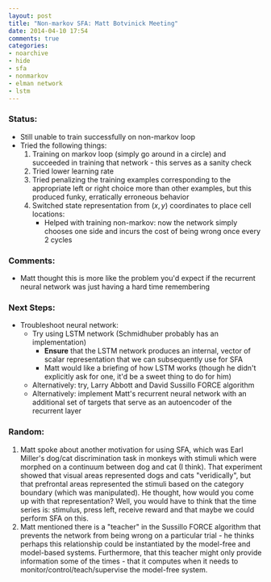 ```yaml
---
layout: post
title: "Non-markov SFA: Matt Botvinick Meeting"
date: 2014-04-10 17:54
comments: true
categories: 
- noarchive 
- hide 
- sfa
- nonmarkov
- elman network
- lstm
---
```


### Status:

- Still unable to train successfully on non-markov loop
- Tried the following things:
  1. Training on markov loop (simply go around in a circle) and succeeded in training that network - this serves as a sanity check
  2. Tried lower learning rate
  3. Tried penalizing the training examples corresponding to the appropriate left or right choice more than other examples, but this produced funky, erratically erroneous behavior
  4. Switched state representation from $(x,y)$ coordinates to place cell locations:
      - Helped with training non-markov: now the network simply chooses one side and incurs the cost of being wrong once every 2 cycles

### Comments:

- Matt thought this is more like the problem you'd expect if the recurrent neural network was just having a hard time remembering

### Next Steps:

- Troubleshoot neural network:
  - Try using LSTM network (Schmidhuber probably has an implementation)
    - **Ensure** that the LSTM network produces an internal, vector of scalar representation that we can subsequently use for SFA
    - Matt would like a briefing of how LSTM works (though he didn't explicitly ask for one, it'd be a sweet thing to do for him)
  - Alternatively: try, Larry Abbott and David Sussillo FORCE algorithm
  - Alternatively: implement Matt's recurrent neural network with an additional set of targets that serve as an autoencoder of the recurrent layer

### Random:
1. Matt spoke about another motivation for using SFA, which was Earl Miller's dog/cat discrimination task in monkeys with stimuli which were morphed on a continuum between dog and cat (I think).  That experiment showed that visual areas represented dogs and cats "veridically", but that prefrontal areas represented the stimuli based on the category boundary (which was manipulated).  He thought, how would you come up with that representation?  Well, you would have to think that the time series is: stimulus, press left, receive reward and that maybe we could perform SFA on this.
2. Matt mentioned there is a "teacher" in the Sussillo FORCE algorithm that prevents the network from being wrong on a particular trial - he thinks perhaps this relationship could be instantiated by the model-free and model-based systems.  Furthermore, that this teacher might only provide information some of the times - that it computes when it needs to monitor/control/teach/supervise the model-free system.
